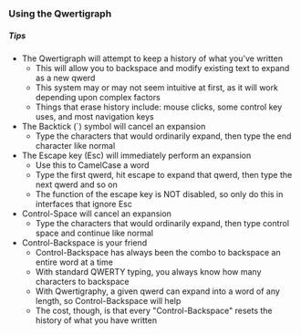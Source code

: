 ### Using the Qwertigraph

##### Tips
- The Qwertigraph will attempt to keep a history of what you've written 
    - This will allow you to backspace and modify existing text to expand as a new qwerd
    - This system may or may not seem intuitive at first, as it will work depending upon complex factors 
    - Things that erase history include: mouse clicks, some control key uses, and most navigation keys 
- The Backtick (`) symbol will cancel an expansion
    - Type the characters that would ordinarily expand, then type the end character like normal
- The Escape key (Esc) will immediately perform an expansion
    - Use this to CamelCase a word
    - Type the first qwerd, hit escape to expand that qwerd, then type the next qwerd and so on
    - The function of the escape key is NOT disabled, so only do this in interfaces that ignore Esc
- Control-Space will cancel an expansion
    - Type the characters that would ordinarily expand, then type control space and continue like normal 
- Control-Backspace is your friend
    - Control-Backspace has always been the combo to backspace an entire word at a time 
    - With standard QWERTY typing, you always know how many characters to backspace
    - With Qwertigraphy, a given qwerd can expand into a word of any length, so Control-Backspace will help
    - The cost, though, is that every "Control-Backspace" resets the history of what you have written 